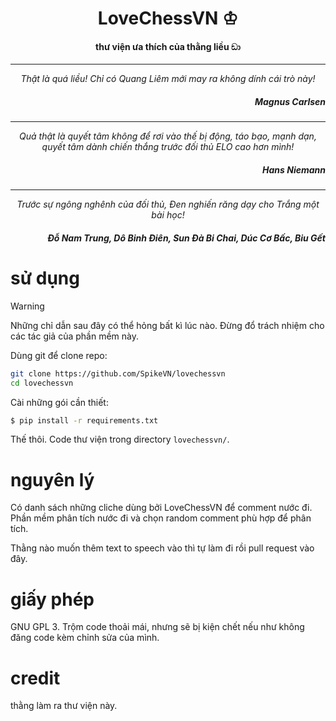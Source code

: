 <h1 align="center">LoveChessVN ♔</h1>
<h4 align="center">thư viện ưa thích của thằng liều ඞා</h4>
<hr>
<p align="center"><i>Thật là quá liều! Chỉ có Quang Liêm mới may ra không dính cái trò này!</i></p>
<h5 align="right">Magnus Carlsen</h5>
<hr>
<p align="center"><i align="center">Quả thật là quyết tâm không để rơi vào thế bị động, táo bạo, mạnh dạn, quyết tâm dành chiến thắng trước đối thủ ELO cao hơn mình!</i></p>
<h5 align="right">Hans Niemann</h5>
<hr>
<p align="center"><i align="center">Trước sự ngông nghênh của đối thủ, Đen nghiến răng dạy cho Trắng một bài học!</i></p>
<h5 align="right">Đỗ Nam Trung, Dô Binh Điên, Sun Đà Bi Chai, Dúc Cơ Bấc, Biu Gết</h5>

# sử dụng

> [!WARNING]
> Những chỉ dẫn sau đây có thể hỏng bất kì lúc nào. Đừng đổ trách nhiệm cho các tác giả của phần mềm này.

Dùng git để clone repo:

```bash
git clone https://github.com/SpikeVN/lovechessvn
cd lovechessvn
```

Cài những gói cần thiết:

```bash
$ pip install -r requirements.txt
```

Thế thôi. Code thư viện trong directory `lovechessvn/`.

# nguyên lý

Có danh sách những cliche dùng bởi LoveChessVN để comment nước đi. Phần mềm phân tích nước đi và chọn random comment phù
hợp để phân tích.

Thằng nào muốn thêm text to speech vào thì tự làm đi rồi pull request vào đây.

# giấy phép

GNU GPL 3. Trộm code thoải mái, nhưng sẽ bị kiện chết nếu như không đăng code kèm chỉnh sửa của mình.

# credit

thằng làm ra thư viện này.

